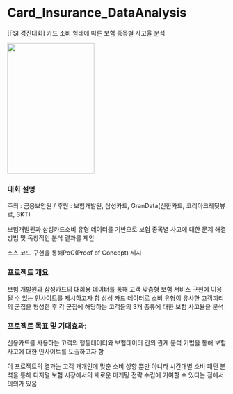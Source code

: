 # Card_Insurance_DataAnalysis
[FSI 경진대회] 카드 소비 형태에 따른 보험 종목별 사고율 분석

<img src="https://github.com/Minseo-Jo/Card_Insurance_DataAnalysis/assets/87311912/07f48cf1-d106-4d16-aa3f-866ca7fe7c1a.png" width="200" height="300"/>

### 대회 설명
주최 : 금융보안원 / 후원 : 보험개발원, 삼성카드, GranData(신한카드, 코리아크레딧뷰로, SKT)

보험개발원과 삼성카드소비 유형 데이터를 기반으로 보험 종목별 사고에 대한 문제 해결 방법 및 독창적인 분석 결과를 제안

소스 코드 구현을 통해PoC(Proof of Concept) 제시

### 프로젝트 개요
보험 개발원과 삼성카드의 대회용 데이터를 통해 고객 맞춤형 보험 서비스 구현에 이용될 수 있는 인사이트를 제시하고자 함
삼성 카드 데이터로 소비 유형이 유사한 고객끼리의 군집을 형성한 후 각 군집에 해당하는 고객들의 3개 종류에 대한 보험 사고율을 분석

### 프로젝트 목표 및 기대효과:
신용카드를 사용하는 고객의 행동데이터와 보험데이터 간의 관계 분석 기법을 통해 보험 사고에 대한 인사이트를 도출하고자 함 

이 프로젝트의 결과는 고객 개개인에 맞춘 소비 성향 뿐만 아니라 시간대별 소비 패턴 분석을 통해 디지털 보험 시장에서의 새로운 마케팅 전략 수립에 기여할 수 있다는 점에서 의의가 있음
